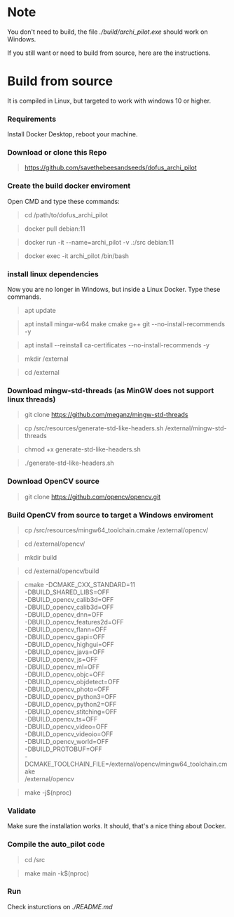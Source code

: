 # Note
You don't need to build, the file *./build/archi_pilot.exe* should work on Windows. 

If you still want or need to build from source, here are the instructions. 

# Build from source
It is compiled in Linux, but targeted to work with windows 10 or higher. 

### Requirements
Install Docker Desktop, reboot your machine.

### Download or clone this Repo
> https://github.com/savethebeesandseeds/dofus_archi_pilot


### Create the build docker enviroment
Open CMD and type these commands:

> cd /path/to/dofus_archi_pilot

> docker pull debian:11

> docker run -it --name=archi_pilot -v .:/src debian:11 

> docker exec -it archi_pilot /bin/bash

### install linux dependencies
Now you are no longer in Windows, but inside a Linux Docker. Type these commands.

> apt update

> apt install mingw-w64 make cmake g++ git --no-install-recommends -y

> apt install --reinstall ca-certificates --no-install-recommends -y

> mkdir /external

> cd /external

### Download mingw-std-threads (as MinGW does not support linux threads)

> git clone https://github.com/meganz/mingw-std-threads

> cp /src/resources/generate-std-like-headers.sh /external/mingw-std-threads

> 

> chmod +x generate-std-like-headers.sh

> ./generate-std-like-headers.sh

### Download OpenCV source

> git clone https://github.com/opencv/opencv.git

### Build OpenCV from source to target a Windows enviroment

> cp /src/resources/mingw64_toolchain.cmake /external/opencv/

> cd /external/opencv/

> mkdir build

> cd /external/opencv/build

> cmake -DCMAKE_CXX_STANDARD=11 \
      -DBUILD_SHARED_LIBS=OFF \
      -DBUILD_opencv_calib3d=OFF \
      -DBUILD_opencv_calib3d=OFF \
      -DBUILD_opencv_dnn=OFF \
      -DBUILD_opencv_features2d=OFF \
      -DBUILD_opencv_flann=OFF \
      -DBUILD_opencv_gapi=OFF \
      -DBUILD_opencv_highgui=OFF \
      -DBUILD_opencv_java=OFF \
      -DBUILD_opencv_js=OFF \
      -DBUILD_opencv_ml=OFF \
      -DBUILD_opencv_objc=OFF \
      -DBUILD_opencv_objdetect=OFF \
      -DBUILD_opencv_photo=OFF \
      -DBUILD_opencv_python3=OFF \
      -DBUILD_opencv_python2=OFF \
      -DBUILD_opencv_stitching=OFF \
      -DBUILD_opencv_ts=OFF \
      -DBUILD_opencv_video=OFF \
      -DBUILD_opencv_videoio=OFF \
      -DBUILD_opencv_world=OFF \
      -DBUILD_PROTOBUF=OFF \
      -DCMAKE_TOOLCHAIN_FILE=/external/opencv/mingw64_toolchain.cmake \
      /external/opencv

> make -j$(nproc)

### Validate 
Make sure the installation works. It should, that's a nice thing about Docker. 

### Compile the auto_pilot code
> cd /src

> make main -k$(nproc)

### Run
Check insturctions on *./README.md*